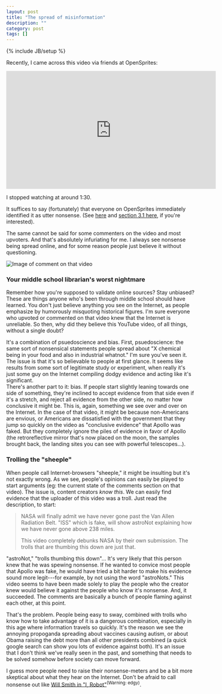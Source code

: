 ```yaml
---
layout: post
title: "The spread of misinformation"
description: ""
category: post
tags: []
---
```

{% include JB/setup %}

Recently, I came across this video via friends at OpenSprites:

<iframe width="560" height="315" src="https://www.youtube.com/embed/BUZr0Wr0v-s" frameborder="0" allowfullscreen></iframe>

I stopped watching at around 1:30.

It suffices to say (fortunately) that everyone on OpenSprites immediately identified it as utter nonsense. (See [here](http://www.popsci.com/blog-network/vintage-space/apollo-rocketed-through-van-allen-belts) and [section 3.1 here](http://www.apolloarchive.com/apollo/moon_hoax_FAQ.html), if you're interested).

The same cannot be said for some commenters on the video and most upvoters. And that's absolutely infuriating for me. I always see nonsense being spread online, and for some reason people just believe it without questioning.

![Image of comment on that video](http://i.imgur.com/Tj8R0H2.png)

### Your middle school librarian's worst nightmare ###

Remember how you're supposed to validate online sources? Stay unbiased? These are things anyone who's been through middle school should have learned. You don't just believe anything you see on the Internet, as people emphasize by humorously misquoting historical figures. I'm sure everyone who upvoted or commented on that video knew that the Internet is unreliable. So then, why did they believe this YouTube video, of all things, without a single doubt?

It's a combination of psuedoscience and bias. First, psuedoscience: the same sort of nonsensical statements people spread about "X chemical being in your food and also in industrial whatnot." I'm sure you've seen it. The issue is that it's so believable to people at first glance. It seems like results from some sort of legitimate study or experiment, when really it's just some guy on the Internet compiling dodgy evidence and acting like it's significant.  
There's another part to it: bias. If people start slightly leaning towards one side of something, they're inclined to accept evidence from that side even if it's a stretch, and reject all evidence from the other side, no matter how conclusive it might be. This is, again, something we see over and over on the Internet. In the case of that video, it might be because non-Americans are envious, or Americans are dissatisfied with the government that they jump so quickly on the video as "conclusive evidence" that Apollo was faked. But they completely ignore the piles of evidence in favor of Apollo (the retroreflective mirror that's now placed on the moon, the samples brought back, the landing sites you can see with powerful telescopes...).

### Trolling the "sheeple" ###

When people call Internet-browsers "sheeple," it might be insulting but it's not exactly wrong. As we see, people's opinions can easily be played to start arguments (eg: the current state of the comments section on that video). The issue is, content creators *know this*. We can easily find evidence that the uploader of this video was a troll. Just read the description, to start:

>NASA will finally admit we have never gone past the Van Allen Radiation Belt. "ISS" which is fake, will show astroNot explaining how we have never gone above 238 miles. 
>
>This video completely debunks NASA by their own submission. The trolls that are thumbing this down are just that. 

"astroNot," "trolls thumbing this down"... It's very likely that this person knew that he was spewing nonsense. If he wanted to convice most people that Apollo was fake, he would have tried a bit harder to make his evidence sound more legit---for example, by not using the word "astroNots." This video seems to have been made solely to play the people who the creator knew would believe it against the people who know it's nonsense. And, it succeeded. The comments are basically a bunch of people flaming against each other, at this point.

That's the problem. People being easy to sway, combined with trolls who know how to take advantage of it is a dangerous combination, especially in this age where information travels so quickly. It's the reason we see the annoying propoganda spreading about vaccines causing autism, or about Obama raising the debt more than all other presidents combined (a quick google search can show you lots of evidence against both). It's an issue that I don't think we've really seen in the past, and something that needs to be solved somehow before society can move forward.

I guess more people need to raise their nonsense-meters and be a bit more skeptical about what they hear on the Internet. Don't be afraid to call nonsense out like [Will Smith in "I, Robot"](https://www.youtube.com/watch?v=O9xRhwmHBBE)<sup>(Warning: edgy)</sup>.